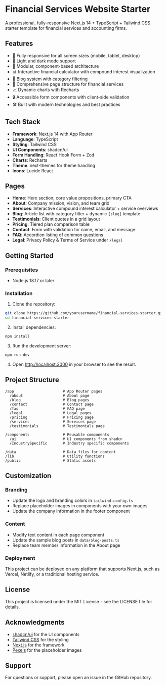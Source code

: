 # Financial Services Website Starter

A professional, fully-responsive Next.js 14 + TypeScript + Tailwind CSS starter template for financial services and accounting firms.

## Features

- 📱 Fully responsive for all screen sizes (mobile, tablet, desktop)
- 🎨 Light and dark mode support
- 🧩 Modular, component-based architecture
- 📊 Interactive financial calculator with compound interest visualization
- 📝 Blog system with category filtering
- 💼 Comprehensive page structure for financial services
- 📈 Dynamic charts with Recharts
- 🔒 Accessible form components with client-side validation
- 🛠️ Built with modern technologies and best practices

## Tech Stack

- **Framework**: Next.js 14 with App Router
- **Language**: TypeScript
- **Styling**: Tailwind CSS
- **UI Components**: shadcn/ui
- **Form Handling**: React Hook Form + Zod
- **Charts**: Recharts
- **Theme**: next-themes for theme handling
- **Icons**: Lucide React

## Pages

- **Home**: Hero section, core value propositions, primary CTA
- **About**: Company mission, vision, and team grid
- **Services**: Interactive compound interest calculator + service overviews
- **Blog**: Article list with category filter + dynamic `[slug]` template
- **Testimonials**: Client quotes in a grid layout
- **Pricing**: Tiered plan comparison table
- **Contact**: Form with validation for name, email, and message
- **FAQ**: Accordion listing of common questions
- **Legal**: Privacy Policy & Terms of Service under `/legal`

## Getting Started

### Prerequisites

- Node.js 18.17 or later

### Installation

1. Clone the repository:

```bash
git clone https://github.com/yourusername/financial-services-starter.git
cd financial-services-starter
```

2. Install dependencies:

```bash
npm install
```

3. Run the development server:

```bash
npm run dev
```

4. Open [http://localhost:3000](http://localhost:3000) in your browser to see the result.

## Project Structure

```
/app                      # App Router pages
  /about                  # About page
  /blog                   # Blog pages
  /contact                # Contact page
  /faq                    # FAQ page
  /legal                  # Legal pages
  /pricing                # Pricing page
  /services               # Services page
  /testimonials           # Testimonials page
  
/components               # Reusable components
  /ui                     # UI components from shadcn
  /IndustrySpecific       # Industry specific components
  
/data                     # Data files for content
/lib                      # Utility functions
/public                   # Static assets
```

## Customization

### Branding

- Update the logo and branding colors in `tailwind.config.ts`
- Replace placeholder images in components with your own images
- Update the company information in the footer component

### Content

- Modify text content in each page component
- Update the sample blog posts in `data/blog-posts.ts`
- Replace team member information in the About page

### Deployment

This project can be deployed on any platform that supports Next.js, such as Vercel, Netlify, or a traditional hosting service.

## License

This project is licensed under the MIT License - see the LICENSE file for details.

## Acknowledgments

- [shadcn/ui](https://ui.shadcn.com/) for the UI components
- [Tailwind CSS](https://tailwindcss.com/) for the styling
- [Next.js](https://nextjs.org/) for the framework
- [Pexels](https://www.pexels.com/) for the placeholder images

## Support

For questions or support, please open an issue in the GitHub repository.